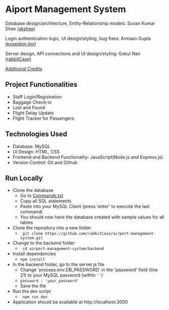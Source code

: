 # Aiport Management System

Database design/architecture, Entity-Relationship models: Suvan Kumar Shee <a href="http://github.com/skshee/">(skshee)</a>

Login authentication logic, UI design/styling, bug fixes: Armaan Gupta <a href="http://github.com/poseidon-boi/">(poseidon-boi)</a>

Server design, API connections and UI design/styling: Gokul Nair <a href="http://github.com/rabbitCase/">(rabbitCase)</a>

<a href="https://github.com/rabbitCase/dbms-sem4-ams/blob/main/frontend/README.md">Additional Credits</a>

<h2>Project Functionalities</h2>
<ul>
  <li>Staff Login/Registration</li>
  <li>Baggage Check-in</li>
  <li>Lost and Found</li>
  <li>Flight Delay Update</li>
  <li>Flight Tracker for Passengers</li>
</ul>

<h2>Technologies Used</h2>
<ul>
  <li>Database: MySQL</li>
  <li>UI Design: HTML, CSS</li>
  <li>Frontend and Backend Functionality: JavaScript(Node.js and Express.js)</li>
  <li>Version Control: Git and Github</li>
</ul>
<h2>Run Locally</h2>
<ul>
  <li>
    Clone the database
    <ul>
      <li>Go to <a href="https://github.com/rabbitCase/airport-management-system/blob/main/Commands.txt">Commands.txt</a></li>
      <li>Copy all SQL statements</li>
      <li>Paste into your MySQL Client (press 'enter' to execute the last command)</li>
      <li>You should now have the database created with sample values for all tables</li>
    </ul>
  </li>
  <li>
    Clone the repository into a new folder
    <ul>
      <li><code> git clone https://github.com/rabbitCase/airport-management-system.git </code></li>
    </ul
  </li>
  <li>
    Change to the backend folder
    <ul>
      <li><code> cd airport-management-system/backend</code></li>
    </ul>
  </li>
  <li>
    Install dependencies
    <ul>
      <li><code>npm install</code></li>
    </ul>
  </li>
  <li>
    In the backend folder, go to the server.js file
    <ul>
      <li>Change 'process.env.DB_PASSWORD' in the 'password' field (line 21) to your MySQL password (within <code>''</code>)</li>
      <li><code>password : 'your_password'</code></li>
      <li>Save the file</code></li>
    </ul>
  </li>
  <li>
    Run the dev script
    <ul>
      <li><code> npm run dev</code></li>
    </ul>
  </li>
  <li>
    Application should be available at http://localhost:3000
  </li>
  
</ul>
